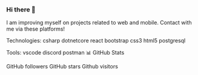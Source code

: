 ### Hi there 👋

<!--
**burakerturk16/burakerturk16** is a ✨ _special_ ✨ repository because its `README.md` (this file) appears on your GitHub profile.

Here are some ideas to get you started:

- 🔭 I’m currently working on ...
- 🌱 I’m currently learning ...
- 👯 I’m looking to collaborate on ...
- 🤔 I’m looking for help with ...
- 💬 Ask me about ...
- 📫 How to reach me: ...
- 😄 Pronouns: ...
- ⚡ Fun fact: ...
-->

I am improving myself on projects related to web and mobile.
Contact with me via these platforms!


Technologies:
csharp dotnetcore react bootstrap css3 html5 postgresql

Tools:
vscode discord postman
📊 GitHub Stats




GitHub followers GitHub stars Github visitors
